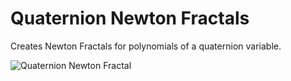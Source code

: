 # Quaternion Newton Fractals
Creates Newton Fractals for polynomials of a quaternion variable.

![Quaternion Newton Fractal](https://math.dartmouth.edu/~rmaguire/projects/quaternion_newton_fractals/quaternion_newton_fractal_z_cubed_minus_one.png "Quaternion Newton Fractal")
